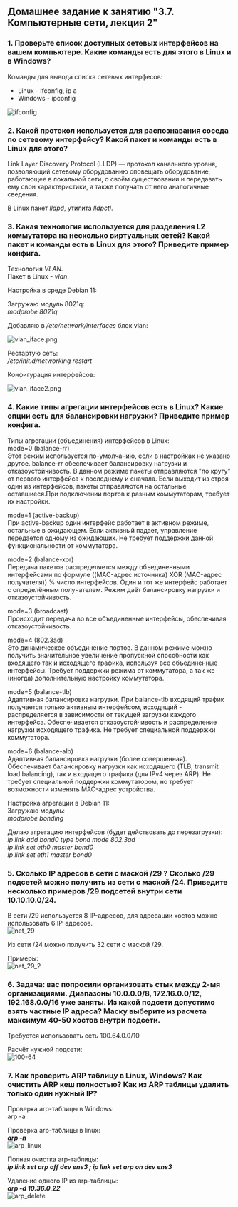 ## Домашнее задание к занятию "3.7. Компьютерные сети, лекция 2"  

### 1. Проверьте список доступных сетевых интерфейсов на вашем компьютере. Какие команды есть для этого в Linux и в Windows?  

Команды для вывода списка сетевых интерфесов:  
- Linux - ifconfig, ip a  
- Windows - ipconfig

![ifconfig](ifconfig.png)  

### 2. Какой протокол используется для распознавания соседа по сетевому интерфейсу? Какой пакет и команды есть в Linux для этого?  

Link Layer Discovery Protocol (LLDP) — протокол канального уровня, позволяющий сетевому оборудованию оповещать оборудование, работающее в локальной сети, о своём существовании и передавать ему свои характеристики, а также получать от него аналогичные сведения.  

В Linux пакет *_lldpd_*, утилита *_lldpctl_*.  


### 3. Какая технология используется для разделения L2 коммутатора на несколько виртуальных сетей? Какой пакет и команды есть в Linux для этого? Приведите пример конфига.  

Технология *_VLAN_*.  
Пакет в Linux - *_vlan_*.  

Настройка в среде Debian 11:

Загружаю модуль 8021q:  
*_modprobe 8021q_*  

Добавляю в *_/etc/network/interfaces_* блок vlan:  

![vlan_iface.png](vlan_iface.png)  

Рестартую сеть:  
*_/etc/init.d/networking restart_*  

Конфигурация интерфейсов:  

![vlan_iface2.png](vlan_iface2.png)  

### 4. Какие типы агрегации интерфейсов есть в Linux? Какие опции есть для балансировки нагрузки? Приведите пример конфига.  

Типы агрегации (объединения) интерфейсов в Linux:  
mode=0 (balance-rr)  
Этот режим используется по-умолчанию, если в настройках не указано другое. balance-rr обеспечивает балансировку нагрузки и отказоустойчивость. В данном режиме пакеты отправляются "по кругу" от первого интерфейса к последнему и сначала. Если выходит из строя один из интерфейсов, пакеты отправляются на остальные оставшиеся.При подключении портов к разным коммутаторам, требует их настройки.  

mode=1 (active-backup)  
При active-backup один интерфейс работает в активном режиме, остальные в ожидающем. Если активный падает, управление передается одному из ожидающих. Не требует поддержки данной функциональности от коммутатора.  

mode=2 (balance-xor)  
Передача пакетов распределяется между объединенными интерфейсами по формуле ((MAC-адрес источника) XOR (MAC-адрес получателя)) % число интерфейсов. Один и тот же интерфейс работает с определённым получателем. Режим даёт балансировку нагрузки и отказоустойчивость.  

mode=3 (broadcast)  
Происходит передача во все объединенные интерфейсы, обеспечивая отказоустойчивость.  

mode=4 (802.3ad)  
Это динамическое объединение портов. В данном режиме можно получить значительное увеличение пропускной способности как входящего так и исходящего трафика, используя все объединенные интерфейсы. Требует поддержки режима от коммутатора, а так же (иногда) дополнительную настройку коммутатора.  

mode=5 (balance-tlb)  
Адаптивная балансировка нагрузки. При balance-tlb входящий трафик получается только активным интерфейсом, исходящий - распределяется в зависимости от текущей загрузки каждого интерфейса. Обеспечивается отказоустойчивость и распределение нагрузки исходящего трафика. Не требует специальной поддержки коммутатора.  

mode=6 (balance-alb)  
Адаптивная балансировка нагрузки (более совершенная). Обеспечивает балансировку нагрузки как исходящего (TLB, transmit load balancing), так и входящего трафика (для IPv4 через ARP). Не требует специальной поддержки коммутатором, но требует возможности изменять MAC-адрес устройства.  

Настройка агрегации в Debian 11:  
Загружаю модуль:  
*_modprobe bonding_*  

Делаю агрегацию интерфейсов (будет действовать до перезагрузки):  
*_ip link add bond0 type bond mode 802.3ad_*  
*_ip link set eth0 master bond0_*  
*_ip link set eth1 master bond0_*  
  
### 5. Сколько IP адресов в сети с маской /29 ? Сколько /29 подсетей можно получить из сети с маской /24. Приведите несколько примеров /29 подсетей внутри сети 10.10.10.0/24.  

В сети /29 используется 8 IP-адресов, для адресации хостов можно использовать 6 IP-адресов.  
![net_29](net_29.png)  

Из сети /24  можно получить 32 сети с маской /29.  

Примеры:  
![net_29_2](net_29_2.png)  
  

### 6. Задача: вас попросили организовать стык между 2-мя организациями. Диапазоны 10.0.0.0/8, 172.16.0.0/12, 192.168.0.0/16 уже заняты. Из какой подсети допустимо взять частные IP адреса? Маску выберите из расчета максимум 40-50 хостов внутри подсети.  

Требуется использовать сеть 100.64.0.0/10  

Расчёт нужной подсети:  
![100-64](100-64.png)  


### 7. Как проверить ARP таблицу в Linux, Windows? Как очистить ARP кеш полностью? Как из ARP таблицы удалить только один нужный IP?  

Проверка arp-таблицы в Windows:  
arp -a  


Проверка arp-таблицы в linux:  
**_arp -n_**  
![arp_linux](arp_linux.png)  


Полная очистка arp-таблицы:  
**_ip link set arp off dev ens3 ; ip link set arp on dev ens3_**  

Удаление одного IP из arp-таблицы:  
**_arp -d 10.36.0.22_**  
![arp_delete](arp_delete.png)  


